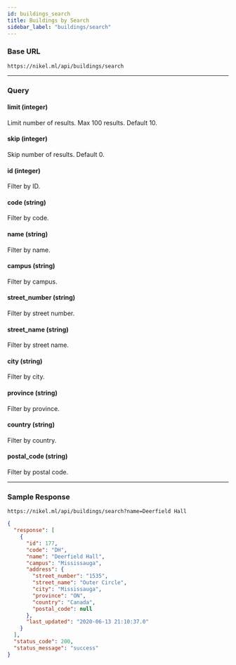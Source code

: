 ```yaml
---
id: buildings_search
title: Buildings by Search
sidebar_label: "buildings/search"
---
```


### Base URL

`https://nikel.ml/api/buildings/search`

---

### Query

#### limit (integer)

Limit number of results. Max 100 results. Default 10.

#### skip (integer)

Skip number of results. Default 0.

#### id (integer)

Filter by ID.

#### code (string)

Filter by code.

#### name (string)

Filter by name.

#### campus (string)

Filter by campus.

#### street_number (string)

Filter by street number.

#### street_name (string)

Filter by street name.

#### city (string)

Filter by city.

#### province (string)

Filter by province.

#### country (string)

Filter by country.

#### postal_code (string)

Filter by postal code.

---

### Sample Response

`https://nikel.ml/api/buildings/search?name=Deerfield Hall`

```json
{
  "response": [
    {
      "id": 177,
      "code": "DH",
      "name": "Deerfield Hall",
      "campus": "Mississauga",
      "address": {
        "street_number": "1535",
        "street_name": "Outer Circle",
        "city": "Mississauga",
        "province": "ON",
        "country": "Canada",
        "postal_code": null
      },
      "last_updated": "2020-06-13 21:10:37.0"
    }
  ],
  "status_code": 200,
  "status_message": "success"
}
```